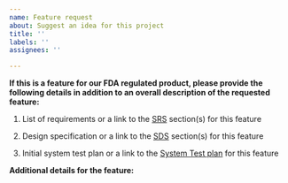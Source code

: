 ```yaml
---
name: Feature request
about: Suggest an idea for this project
title: ''
labels: ''
assignees: ''

---
```


**If this is a feature for our FDA regulated product, please provide the following details in addition to an overall description of the requested feature:**

1. List of requirements or a link to the [SRS](https://docs.google.com/document/d/1Xeg_1nOstBG5XV3MzD85eardNGtF14u2/edit) section(s) for this feature

2. Design specification or a link to the [SDS](https://docs.google.com/document/d/1BydNFKfjFLoMqow2nMW5lFhZJkKtTHb2/edit) section(s) for this feature

3. Initial system test plan or a link to the [System Test plan](https://docs.google.com/document/d/1-jbHY3MjFaunfrqFYhXRn5niTBsaBwBs/edit) for this feature

**Additional details for the feature:**
